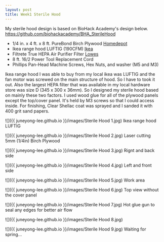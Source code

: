 ```yaml
---
layout: post
title: Week1 Sterile Hood
---
```


My sterile hood design is based on BioHack Academy's design below.
<https://github.com/biohackacademy/BHA_SterileHood>

- 1/4 in. x 4 ft. x 8 ft. PureBond Birch Plywood [Homedepot](https://www.homedepot.com/p/Columbia-Forest-Products-1-4-in-x-4-ft-x-8-ft-PureBond-Birch-Plywood-165891/100092485)
- Ikea range hood LUFTIG (190CFM) [Ikea](https://www.ikea.com/us/en/catalog/products/20222533/)
- Filtrete True HEPA Air Purifier Filter [Lowes](https://www.lowes.com/pd/Filtrete-True-HEPA-Air-Purifier-Filter/1000772692)
- 8 ft. 16/2 Power Tool Replacement Cord
- Phillips Pan-Head Machine Screws, Hex Nuts, and washer (M5 and M3)

Ikea range hood I was able to buy from my local ikea was LUFTIG and the fan motor was screwed on the main structure of hood. So I have to took it out. Also the largest HEPA filter that was available in my local hardware store was size D (345 x 300 x 36mm). So I designed my sterile hood based on mainly these two factors. I used wood glue for all of the plywood panels except the top/cover panel. It's held by M3 screws so that I could access inside. For finishing, Clear Shellac coat was sprayed and I sanded it with 400 grit sand papers.

![]({{ juneyong-lee.github.io }}/images/Sterile Hood 1.jpg)
Ikea range hood LUFTIG

![]({{ juneyong-lee.github.io }}/images/Sterile Hood 2.jpg)
Laser cutting 5mm (1/4in) Birch Plywood

![]({{ juneyong-lee.github.io }}/images/Sterile Hood 3.jpg)
Rignt and back side

![]({{ juneyong-lee.github.io }}/images/Sterile Hood 4.jpg)
Left and front side

![]({{ juneyong-lee.github.io }}/images/Sterile Hood 5.jpg)
Work area

![]({{ juneyong-lee.github.io }}/images/Sterile Hood 6.jpg)
Top view without the cover panel

![]({{ juneyong-lee.github.io }}/images/Sterile Hood 7.jpg)
Hot glue gun to seal any edges for better air flow

![]({{ juneyong-lee.github.io }}/images/Sterile Hood 8.jpg)

![]({{ juneyong-lee.github.io }}/images/Sterile Hood 9.jpg)
Waiting for spring...

